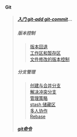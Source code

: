 #### Git

> ##### [入门 git-add git-commit](/git/入门使用.md)...
>
> ##### 版本控制
>
> > [版本回退](/git/版本控制/版本回退.md)  
> > [工作区和暂存区](/git/版本控制/工作区和暂存区.md)  
> > [文件修改的版本控制](/git/版本控制/文件修改管理.md)
>
> ##### 分支管理
>
> > [创建与合并分支](/git/分支管理/创建与合并分支.md)  
> > [解决冲突](/git/分支管理/解决冲突.md)[分支](/git/分支管理/分支管理策略.md)  
> > [管理策略](/git/分支管理/分支管理策略.md)  
> > [stash 储藏区](/git/分支管理/stash.md)  
> > [多人协作](/git/分支管理/多人协作.md)  
> > [Rebase](/git/分支管理/Rebase.md)
>
> ##### [git命令](/git/git命令.md)



